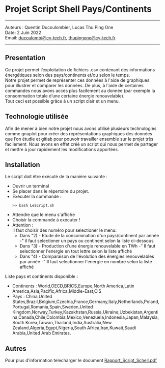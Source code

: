 # Projet Script Shell Pays/Continents
---

Auteurs : Quentin Ducoulombier, Lucas Thu Ping One  
Date: 2 Juin 2022  
Email: ducoulombi@cy-tech.fr, thupingone@cy-tech.fr

---
## Presentation

Ce projet permet l’exploitation de fichiers .csv contenant des informations
énergétiques selon des pays/continents et/ou selon le temps.  
Notre projet permet de
représenter ces données à l'aide de graphiques pour illustrer et comparer les données. De plus, à l'aide de certaines commandes nous avons accès plus facilement au donnée (par
exemple la consommation totale d’une certaine énergie renouvelable).  
Tout ceci est possible grâce à un script clair et un menu.

## Technologie utilisée

Afin de mener à bien notre projet nous avons utilisé plusieurs technologies comme
gnuplot pour créer des représentations graphiques des données que l’on étudie et gitlab
pour pouvoir travailler ensemble sur le projet très facilement. Nous avons en effet créé un
script qui nous permet de partager et mettre à jour rapidement les modifications apportées.

## Installation 

Le script doit être exécuté de la manière suivante :

- Ouvrir un terminal
- Se placer dans le répertoire du projet.
- Exécuter la commande :
  ```
  >> bash LeScript.sh 
  ```
- Attendre que le menu s'affiche
- Choisir la commande à exécuter !
- Attention :   
    Il faut choisir des numéro pour selectioner le menu:  
    - Dans "2) - Etude de la consommation d'un pays/continent par année -" il faut selectioner un pays ou continent selon la liste ci-dessous
    - Dans "3) - Production d'une énergie renouvelable en TWh -" Il faut selectionner l'energie en tout lettre selon la liste affiché
    - Dans "4) - Comparaison de l'évolution des énergies renouvelables par année -" Il faut selectionner l'energie en nombre selon la liste affiché


Liste pays et continents disponible :
- Continents : World,OECD,BRICS,Europe,North America,Latin America,Asia,Pacific,Africa,Middle-East,CIS
- Pays : China,United States,Brazil,Belgium,Czechia,France,Germany,Italy,Netherlands,Poland,Portugal,Romania,Spain,Sweden,United Kingdom,Norway,Turkey,Kazakhstan,Russia,Ukraine,Uzbekistan,Argentina,Canada,Chile,Colombia,Mexico,Venezuela,Indonesia,Japan,Malaysia,South Korea,Taiwan,Thailand,India,Australia,New Zealand,Algeria,Egypt,Nigeria,South Africa,Iran,Kuwait,Saudi Arabia,United Arab Emirates.

## Autres

Pour plus d'information telecharger le document [Rapport_Script_Schell.pdf](https://github.com/QuentinDucoulombier/Projet-Script-Shell-Pays/blob/main/Rapport_Script_Shell.pdf)